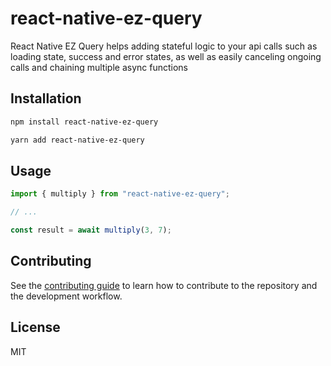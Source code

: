 # react-native-ez-query

React Native EZ Query helps adding stateful logic to your api calls such as loading state, success and error states, as well as easily canceling ongoing calls and chaining multiple async functions

## Installation

```sh
npm install react-native-ez-query
```
```sh
yarn add react-native-ez-query
```

## Usage

```js
import { multiply } from "react-native-ez-query";

// ...

const result = await multiply(3, 7);
```

## Contributing

See the [contributing guide](CONTRIBUTING.md) to learn how to contribute to the repository and the development workflow.

## License

MIT
